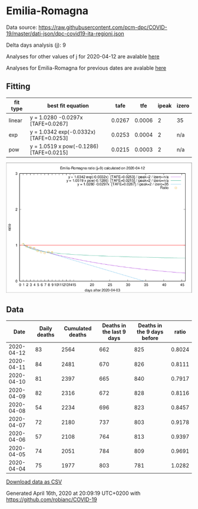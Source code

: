 # Emilia-Romagna

Data source: https://raw.githubusercontent.com/pcm-dpc/COVID-19/master/dati-json/dpc-covid19-ita-regioni.json

Delta days analysis (j): 9

Analyses for other values of j for 2020-04-12 are avalable [here](../2020-04-12/README.md)

Analyses for Emilia-Romagna for previous dates are avalable [here](../README.md)

## Fitting 
|fit type|best fit equation|tafe|tfe|ipeak|izero|
|-------|-----|--------|------|---|---|
|linear|y = 1.0280 -0.0297x  [TAFE=0.0267]|0.0267|0.0006|2|35|
|exp|y = 1.0342 exp(-0.0332x)  [TAFE=0.0253]|0.0253|0.0004|2|n/a|
|pow|y = 1.0519 x pow(-0.1286)  [TAFE=0.0215]|0.0215|0.0003|2|n/a|

![Plot](COVID-19_emilia-romagna_j9_2020-04-12.png)

## Data
|Date|Daily deaths|Cumulated deaths|Deaths in the last 9 days|Deaths in the 9 days before|ratio|
|----|----------|-----------|-------|--------------------|-----|
|2020-04-12|83|2564|662|825|0.8024|
|2020-04-11|84|2481|670|826|0.8111|
|2020-04-10|81|2397|665|840|0.7917|
|2020-04-09|82|2316|672|828|0.8116|
|2020-04-08|54|2234|696|823|0.8457|
|2020-04-07|72|2180|737|803|0.9178|
|2020-04-06|57|2108|764|813|0.9397|
|2020-04-05|74|2051|784|809|0.9691|
|2020-04-04|75|1977|803|781|1.0282|

[Download data as CSV](COVID-19_emilia-romagna_j9_2020-04-12.csv)

Generated April 16th, 2020 at 20:09:19 UTC+0200 with https://github.com/robianc/COVID-19
